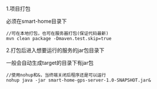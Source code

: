 1.项目打包

必须在smart-home目录下

```
//可在本地打包，也可在服务器打包(保证代码最新)
mvn clean package -Dmaven.test.skip=true
```

2.打包后进入想要运行的服务的jar包目录下

   一般会自动生成target的目录下有jar包

```
//使用nohup和&，当终端关闭后程序还是可以运行
nohup java -jar smart-home-gps-server-1.0-SNAPSHOT.jar&
```

